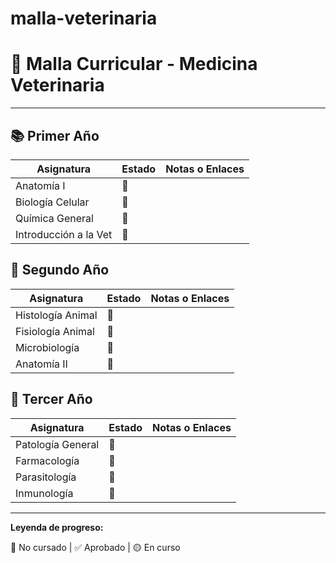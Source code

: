 # malla-veterinaria
# 🐾 Malla Curricular - Medicina Veterinaria
---

## 📚 Primer Año

| Asignatura            | Estado  | Notas o Enlaces |
|-----------------------|---------|-----------------|
| Anatomía I            | 🔲      |                 |
| Biología Celular      | 🔲      |                 |
| Química General       | 🔲      |                 |
| Introducción a la Vet | 🔲      |                 |

## 🧪 Segundo Año

| Asignatura            | Estado  | Notas o Enlaces |
|-----------------------|---------|-----------------|
| Histología Animal     | 🔲      |                 |
| Fisiología Animal     | 🔲      |                 |
| Microbiología         | 🔲      |                 |
| Anatomía II           | 🔲      |                 |

## 🧠 Tercer Año

| Asignatura            | Estado  | Notas o Enlaces |
|-----------------------|---------|-----------------|
| Patología General     | 🔲      |                 |
| Farmacología          | 🔲      |                 |
| Parasitología         | 🔲      |                 |
| Inmunología           | 🔲      |                 |

---

**Leyenda de progreso:**

🔲 No cursado | ✅ Aprobado | 🟡 En curso

